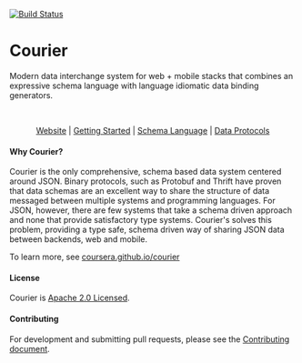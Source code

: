 [![Build Status](https://travis-ci.org/coursera/courier.svg)](https://travis-ci.org/coursera/courier)

Courier
=======

Modern data interchange system for web + mobile stacks that combines an expressive schema language with language idiomatic data binding generators.

<br>

<p align="center"><a href="http://coursera.github.io/courier/">Website</a> | <a href="http://coursera.github.io/courier/gettingstarted/">Getting Started</a> | <a href="http://coursera.github.io/courier/schemalanguage/">Schema Language</a> | <a href="http://coursera.github.io/courier/dataprotocols/">Data Protocols</a></p>

#### Why Courier?

Courier is the only comprehensive, schema based data system centered around JSON. Binary protocols, such as Protobuf and Thrift have proven that data schemas are an excellent way to share the structure of data messaged between multiple systems and programming languages. For JSON, however, there are few systems that take a schema driven approach and none that provide satisfactory type systems. Courier's solves this problem, providing a type safe, schema driven way of sharing JSON data between backends, web and mobile.

To learn more, see [coursera.github.io/courier](http://coursera.github.io/courier/)


#### License

Courier is [Apache 2.0 Licensed](LICENSE.txt).

#### Contributing

For development and submitting pull requests, please see the
[Contributing document](docs/CONTRIBUTING.md).
